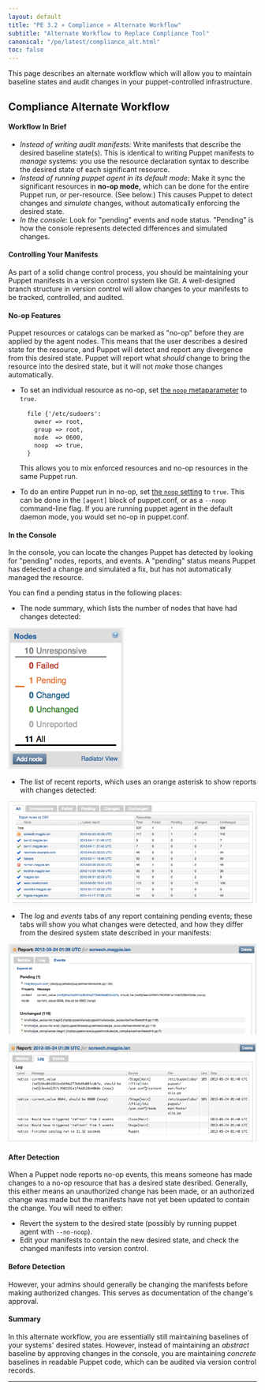 ```yaml
---
layout: default
title: "PE 3.2 » Compliance » Alternate Workflow"
subtitle: "Alternate Workflow to Replace Compliance Tool"
canonical: "/pe/latest/compliance_alt.html"
toc: false
---
```



This page describes an alternate workflow which will allow you to maintain baseline states and audit changes in your puppet-controlled infrastructure.

Compliance Alternate Workflow
-----

#### Workflow In Brief

 - _Instead of writing audit manifests:_ Write manifests that describe the desired baseline state(s). This is identical to writing Puppet manifests to _manage_ systems: you use the resource declaration syntax to describe the desired state of each significant resource.
 - _Instead of running puppet agent in its default mode:_ Make it sync the significant resources in **no-op mode,** which can be done for the entire Puppet run, or per-resource. (See below.) This causes Puppet to detect changes and _simulate_ changes, without automatically enforcing the desired state.
 - _In the console:_ Look for "pending" events and node status. "Pending" is how the console represents detected differences and simulated changes.

#### Controlling Your Manifests

 As part of a solid change control process, you should be maintaining your Puppet manifests in a version control system like Git. A well-designed branch structure in version control will allow changes to your manifests to be tracked, controlled, and audited.

#### No-op Features

 Puppet resources or catalogs can be marked as "no-op" before they are applied by the agent nodes. This means that the user describes a desired state for the resource, and Puppet will detect and report any divergence from this desired state. Puppet will report what _should_ change to bring the resource into the desired state, but it will not _make_ those changes automatically.

 * To set an individual resource as no-op, set [the `noop` metaparameter](/references/latest/metaparameter.html#noop) to `true`.

         file {'/etc/sudoers':
           owner => root,
           group => root,
           mode  => 0600,
           noop  => true,
         }

     This allows you to mix enforced resources and no-op resources in the same Puppet run.
 * To do an entire Puppet run in no-op, set [the `noop` setting](/references/latest/configuration.html#no-op) to `true`. This can be done in the `[agent]` block of puppet.conf, or as a `--noop` command-line flag. If you are running puppet agent in the default daemon mode, you would set no-op in puppet.conf.

#### In the Console

 In the console, you can locate the changes Puppet has detected by looking for "pending" nodes, reports, and events. A "pending" status means Puppet has detected a change and simulated a fix, but has not automatically managed the resource.

 You can find a pending status in the following places:

 * The node summary, which lists the number of nodes that have had changes detected:

 ![The node summary with one node in pending status](./images/baseline/pending_node_summary.png)

 * The list of recent reports, which uses an orange asterisk to show reports with changes detected:

 ![The recent reports, with a few reports containing pending events](./images/baseline/pending_recent_reports.png)

 * The _log_ and _events_ tabs of any report containing pending events; these tabs will show you what changes were detected, and how they differ from the desired system state described in your manifests:

 ![The events tab of a report with pending events](./images/baseline/pending_events.png)

 ![The log tab of a report with pending events](./images/baseline/pending_log.png)

#### After Detection

 When a Puppet node reports no-op events, this means someone has made changes to a no-op resource that has a desired state desribed. Generally, this either means an unauthorized change has been made, or an authorized change was made but the manifests have not yet been updated to contain the change. You will need to either:

 * Revert the system to the desired state (possibly by running puppet agent with `--no-noop`).
 * Edit your manifests to contain the new desired state, and check the changed manifests into version control.

#### Before Detection

 However, your admins should generally be changing the manifests before making authorized changes. This serves as documentation of the change's approval.

#### Summary

 In this alternate workflow, you are essentially still maintaining baselines of your systems' desired states. However, instead of maintaining an _abstract_ baseline by approving changes in the console, you are maintaining _concrete_ baselines in readable Puppet code, which can be audited via version control records.

* * *

<!-- - [Next: Cloning: Alternate Workflow](./cloning_alt.html) -->